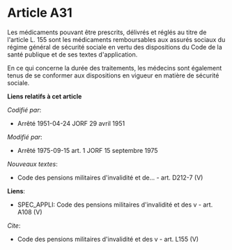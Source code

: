 # Article A31

Les médicaments pouvant être prescrits, délivrés et réglés au titre de l'article L. 155 sont les médicaments remboursables
aux assurés sociaux du régime général de sécurité sociale en vertu des dispositions du Code de la santé publique et de ses
textes d'application.

En ce qui concerne la durée des traitements, les médecins sont également tenus de se conformer aux dispositions en vigueur en
matière de sécurité sociale.

**Liens relatifs à cet article**

_Codifié par_:

  - Arrêté 1951-04-24 JORF 29 avril 1951

_Modifié par_:

  - Arrêté 1975-09-15 art. 1 JORF 15 septembre 1975

_Nouveaux textes_:

  - Code des pensions militaires d'invalidité et de... - art. D212-7 (V)

**Liens**:

  - SPEC_APPLI: Code des pensions militaires d'invalidité et des v - art. A108 (V)

_Cite_:

  - Code des pensions militaires d'invalidité et des v - art. L155 (V)
